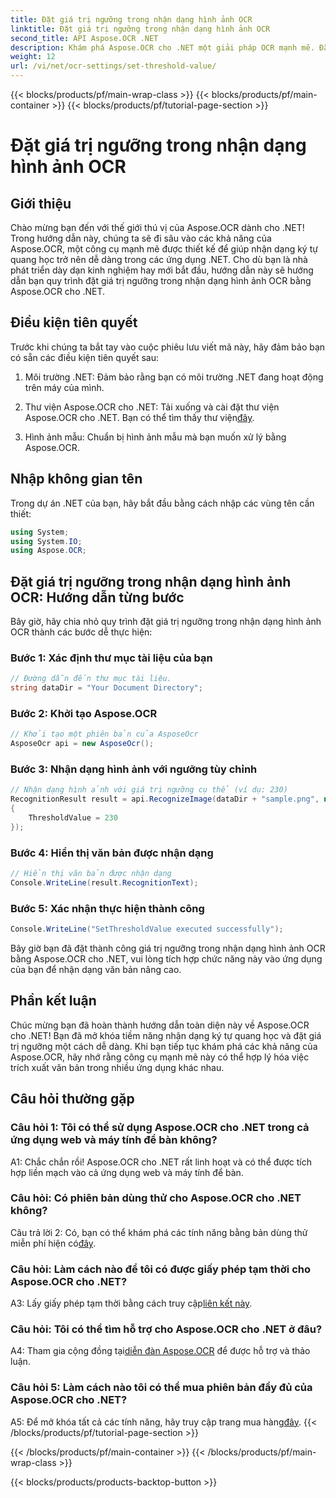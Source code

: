 ```yaml
---
title: Đặt giá trị ngưỡng trong nhận dạng hình ảnh OCR
linktitle: Đặt giá trị ngưỡng trong nhận dạng hình ảnh OCR
second_title: API Aspose.OCR .NET
description: Khám phá Aspose.OCR cho .NET một giải pháp OCR mạnh mẽ. Đặt giá trị ngưỡng tùy chỉnh dễ dàng. Tăng cường nhận dạng văn bản trong ứng dụng của bạn.
weight: 12
url: /vi/net/ocr-settings/set-threshold-value/
---
```


{{< blocks/products/pf/main-wrap-class >}}
{{< blocks/products/pf/main-container >}}
{{< blocks/products/pf/tutorial-page-section >}}

# Đặt giá trị ngưỡng trong nhận dạng hình ảnh OCR

## Giới thiệu

Chào mừng bạn đến với thế giới thú vị của Aspose.OCR dành cho .NET! Trong hướng dẫn này, chúng ta sẽ đi sâu vào các khả năng của Aspose.OCR, một công cụ mạnh mẽ được thiết kế để giúp nhận dạng ký tự quang học trở nên dễ dàng trong các ứng dụng .NET. Cho dù bạn là nhà phát triển dày dạn kinh nghiệm hay mới bắt đầu, hướng dẫn này sẽ hướng dẫn bạn quy trình đặt giá trị ngưỡng trong nhận dạng hình ảnh OCR bằng Aspose.OCR cho .NET.

## Điều kiện tiên quyết

Trước khi chúng ta bắt tay vào cuộc phiêu lưu viết mã này, hãy đảm bảo bạn có sẵn các điều kiện tiên quyết sau:

1. Môi trường .NET: Đảm bảo rằng bạn có môi trường .NET đang hoạt động trên máy của mình.

2.  Thư viện Aspose.OCR cho .NET: Tải xuống và cài đặt thư viện Aspose.OCR cho .NET. Bạn có thể tìm thấy thư viện[đây](https://releases.aspose.com/ocr/net/).

3. Hình ảnh mẫu: Chuẩn bị hình ảnh mẫu mà bạn muốn xử lý bằng Aspose.OCR.

## Nhập không gian tên

Trong dự án .NET của bạn, hãy bắt đầu bằng cách nhập các vùng tên cần thiết:

```csharp
using System;
using System.IO;
using Aspose.OCR;
```

## Đặt giá trị ngưỡng trong nhận dạng hình ảnh OCR: Hướng dẫn từng bước

Bây giờ, hãy chia nhỏ quy trình đặt giá trị ngưỡng trong nhận dạng hình ảnh OCR thành các bước dễ thực hiện:

### Bước 1: Xác định thư mục tài liệu của bạn

```csharp
// Đường dẫn đến thư mục tài liệu.
string dataDir = "Your Document Directory";
```

### Bước 2: Khởi tạo Aspose.OCR

```csharp
// Khởi tạo một phiên bản của AsposeOcr
AsposeOcr api = new AsposeOcr();
```

### Bước 3: Nhận dạng hình ảnh với ngưỡng tùy chỉnh

```csharp
// Nhận dạng hình ảnh với giá trị ngưỡng cụ thể (ví dụ: 230)
RecognitionResult result = api.RecognizeImage(dataDir + "sample.png", new RecognitionSettings
{
    ThresholdValue = 230
});
```

### Bước 4: Hiển thị văn bản được nhận dạng

```csharp
// Hiển thị văn bản được nhận dạng
Console.WriteLine(result.RecognitionText);
```

### Bước 5: Xác nhận thực hiện thành công

```csharp
Console.WriteLine("SetThresholdValue executed successfully");
```

Bây giờ bạn đã đặt thành công giá trị ngưỡng trong nhận dạng hình ảnh OCR bằng Aspose.OCR cho .NET, vui lòng tích hợp chức năng này vào ứng dụng của bạn để nhận dạng văn bản nâng cao.

## Phần kết luận

Chúc mừng bạn đã hoàn thành hướng dẫn toàn diện này về Aspose.OCR cho .NET! Bạn đã mở khóa tiềm năng nhận dạng ký tự quang học và đặt giá trị ngưỡng một cách dễ dàng. Khi bạn tiếp tục khám phá các khả năng của Aspose.OCR, hãy nhớ rằng công cụ mạnh mẽ này có thể hợp lý hóa việc trích xuất văn bản trong nhiều ứng dụng khác nhau.

## Câu hỏi thường gặp

### Câu hỏi 1: Tôi có thể sử dụng Aspose.OCR cho .NET trong cả ứng dụng web và máy tính để bàn không?

A1: Chắc chắn rồi! Aspose.OCR cho .NET rất linh hoạt và có thể được tích hợp liền mạch vào cả ứng dụng web và máy tính để bàn.

### Câu hỏi: Có phiên bản dùng thử cho Aspose.OCR cho .NET không?

 Câu trả lời 2: Có, bạn có thể khám phá các tính năng bằng bản dùng thử miễn phí hiện có[đây](https://releases.aspose.com/).

### Câu hỏi: Làm cách nào để tôi có được giấy phép tạm thời cho Aspose.OCR cho .NET?

 A3: Lấy giấy phép tạm thời bằng cách truy cập[liên kết này](https://purchase.aspose.com/temporary-license/).

### Câu hỏi: Tôi có thể tìm hỗ trợ cho Aspose.OCR cho .NET ở đâu?

 A4: Tham gia cộng đồng tại[diễn đàn Aspose.OCR](https://forum.aspose.com/c/ocr/16) để được hỗ trợ và thảo luận.

### Câu hỏi 5: Làm cách nào tôi có thể mua phiên bản đầy đủ của Aspose.OCR cho .NET?

 A5: Để mở khóa tất cả các tính năng, hãy truy cập trang mua hàng[đây](https://purchase.aspose.com/buy).
{{< /blocks/products/pf/tutorial-page-section >}}

{{< /blocks/products/pf/main-container >}}
{{< /blocks/products/pf/main-wrap-class >}}

{{< blocks/products/products-backtop-button >}}
